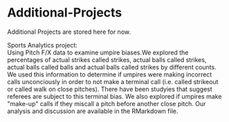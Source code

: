 # Additional-Projects
Additional Projects are stored here for now.

Sports Analytics project: <br/>
Using Pitch F/X data to examine umpire biases.We explored the percentages of actual strikes called strikes, actual balls called strikes, actual balls called balls and actual balls called strikes by different counts. We used this information to determine if umpires were making incorrect calls unconciously in order to not make a terminal call (i.e. called strikeout or called walk on close pitches). There have been studyies that suggest referees are subject to this terminal bias.
We also explored if umpires make "make-up" calls if they miscall a pitch before another close pitch. Our analysis and discussion are available in the RMarkdown file.
